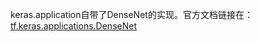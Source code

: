 keras.application自带了DenseNet的实现。官方文档链接在：[tf.keras.applications.DenseNet](https://www.tensorflow.org/api_docs/python/tf/keras/applications/densenet)